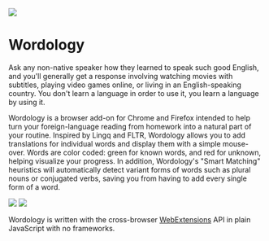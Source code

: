 ![](https://i.imgur.com/SfsRxNs.png)
# Wordology

Ask any non-native speaker how they learned to speak such good English, and you'll generally get a response involving watching movies with subtitles, playing video games online, or living in an English-speaking country. You don't learn a language in order to use it, you learn a language by using it.

Wordology is a browser add-on for Chrome and Firefox intended to help turn your foreign-language reading from homework into a natural part of your routine. Inspired by Lingq and FLTR, Wordology allows you to add translations for individual words and display them with a simple mouse-over. Words are color coded: green for known words, and red for unknown, helping visualize your progress. In addition, Wordology's "Smart Matching" heuristics will automatically detect variant forms of words such as plural nouns or conjugated verbs, saving you from having to add every single form of a word.

![](https://i.imgur.com/tmIJtBN.png)
![](https://i.imgur.com/pZKBtsO.png)

Wordology is written with the cross-browser [WebExtensions](https://developer.mozilla.org/en-US/docs/Mozilla/Add-ons/WebExtensions/What_are_WebExtensions) API in plain JavaScript with no frameworks.
